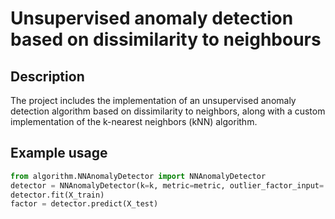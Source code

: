 # Unsupervised anomaly detection based on dissimilarity to neighbours

## Description

The project includes the implementation of an unsupervised anomaly detection algorithm based on dissimilarity to neighbors, along with a custom implementation of the k-nearest neighbors (kNN) algorithm.

## Example usage
```python
from algorithm.NNAnomalyDetector import NNAnomalyDetector
detector = NNAnomalyDetector(k=k, metric=metric, outlier_factor_input='lof')
detector.fit(X_train)
factor = detector.predict(X_test)
```